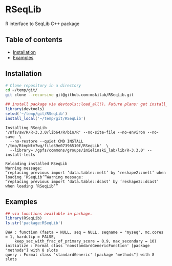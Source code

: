 
# RSeqLib
R interface to SeqLib C++ package 

## Table of contents
* [Installation](#installation)
* [Examples](#examples)

## Installation


```bash 
# Clone repository in a directory 
cd ~/temp/git/
git clone --recursive git@github.com:mskilab/RSeqLib.git
```



```R
## install package via devtools::load_all(). Future plans: get install_local() and install_github() to work. 
library(devtools)
setwd('~/temp/git/RSeqLib')
install_local('~/temp/git/RSeqLib')

```

    Installing RSeqLib
    '/nfs/sw/R/R-3.3.0/lib64/R/bin/R' --no-site-file --no-environ --no-save  \
      --no-restore --quiet CMD INSTALL '/tmp/RtmpNtm7wg/file39e07396510f/RSeqLib'  \
      --library='/gpfs/commons/groups/imielinski_lab/lib/R-3.3.0' --install-tests 
    
    Reloading installed RSeqLib
    Warning message:
    “replacing previous import ‘data.table::melt’ by ‘reshape2::melt’ when loading ‘RSeqLib’”Warning message:
    “replacing previous import ‘data.table::dcast’ by ‘reshape2::dcast’ when loading ‘RSeqLib’”

Examples 
--------




```R
## via functions available in package.
library(RSeqLib)
ls.str('package:RSeqLib')
```


    BWA : function (fasta = NULL, seq = NULL, seqname = "myseq", mc.cores = 1, hardclip = FALSE, 
        keep_sec_with_frac_of_primary_score = 0.9, max_secondary = 10)  
    initialize : Formal class 'nonstandardGenericFunction' [package "methods"] with 8 slots
    query : Formal class 'standardGeneric' [package "methods"] with 8 slots



```R

```
